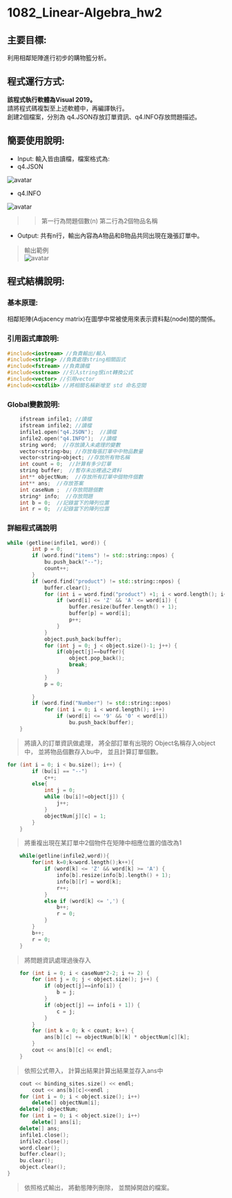 # 1082_Linear-Algebra_hw2  
## 主要目標:  
利用相鄰矩陣進行初步的購物籃分析。  

## 程式運行方式:  

**該程式執行軟體為Visual 2019。**   
請將程式碼複製至上述軟體中，再編譯執行。  
創建2個檔案，分別為 q4.JSON存放訂單資訊、q4.INFO存放問題描述。

## 簡要使用說明:  
- Input: 輸入皆由讀檔，檔案格式為: 
- q4.JSON  

![avatar](https://upload.cc/i1/2020/10/22/hEDUVd.png) 


- q4.INFO  

![avatar](https://upload.cc/i1/2020/10/22/691Muo.png) 

>> 第一行為問題個數(n) 
>> 第二行為2個物品名稱 

- Output: 共有n行，輸出內容為A物品和B物品共同出現在幾張訂單中。 
> 輸出範例  
![avatar](https://upload.cc/i1/2020/10/22/bRhEz6.png)  

## 程式結構說明:  

### 基本原理:  
相鄰矩陣(Adjacency matrix)在圖學中常被使用來表示資料點(node)間的關係。 

### 引用函式庫說明:
```cpp
#include<iostream> //負責輸出/輸入
#include<string> //負責處理string相關函式
#include<fstream> //負責讀檔
#include<sstream> //引入string恨int轉換公式
#include<vector> //引用vector
#include<cstdlib> //將相關名稱新增至 std 命名空間
```

### Global變數說明:
```cpp
  	ifstream infile1; //讀檔
	ifstream infile2; //讀檔
	infile1.open("q4.JSON");  //讀檔
	infile2.open("q4.INFO");  //讀檔
	string word;  //存放讀入未處理的變數
	vector<string>bu; //存放每張訂單中中物品數量
	vector<string>object; //存放所有物名稱
	int count = 0;	//計算有多少訂單
	string buffer;  //暫存未出裡過之資料
	int** objectNum;  //存放所有訂單中個物件個數
	int** ans;  //存放答案
	int caseNum ;  //存放問題個數
	string* info;  //存放問題
	int b = 0;  //記錄當下的陣列位置
	int r = 0;  //記錄當下的陣列位置
```
### 詳細程式碼說明

```cpp
while (getline(infile1, word)) {
		int p = 0;
		if (word.find("items") != std::string::npos) {
			bu.push_back("--");
			count++;
		}
		if (word.find("product") != std::string::npos) {
			buffer.clear();
			for (int i = word.find("product") +1; i < word.length(); i++) {			
				if (word[i] <= 'Z' && 'A' <= word[i]) {
					buffer.resize(buffer.length() + 1);
					buffer[p] = word[i];
					p++;
				}
			}	
			object.push_back(buffer);		
			for (int j = 0; j < object.size()-1; j++) {	
				if(object[j]==buffer){
					object.pop_back();
					break;
				}
			}						
			p = 0;
						
		}
		if (word.find("Number") != std::string::npos) 
			for (int i = 0; i < word.length(); i++) 
				if (word[i] <= '9' && '0' < word[i]) 
					bu.push_back(buffer);	
	}
```
> 將讀入的訂單資訊做處理，
> 將全部訂單有出現的 Object名稱存入object中，
> 並將物品個數存入bu中，
> 並且計算訂單個數。

```cpp
for (int i = 0; i < bu.size(); i++) {
		if (bu[i] == "--")
			c++;
		else{
			int j = 0;
			while (bu[i]!=object[j]) {
				j++;
			}
			objectNum[j][c] = 1;
		}
	}
```
> 將重複出現在某訂單中2個物件在矩陣中相應位置的值改為1
```cpp
    while(getline(infile2,word)){
		for(int k=0;k<word.length();k++){
			if (word[k] <= 'Z' && word[k] >= 'A') {
				info[b].resize(info[b].length() + 1);
				info[b][r] = word[k];
				r++;
			}
			else if (word[k] <= ',') {
				b++;
				r = 0;
			}
		}
		b++;
		r = 0;
	}
```
> 將問題資訊處理過後存入
```cpp
	for (int i = 0; i < caseNum*2-2; i += 2) {
		for (int j = 0; j < object.size(); j++) {
			if (object[j]==info[i]) {
				b = j;
			}
			if (object[j] == info[i + 1]) {				
				c = j;
			}
		}
		for (int k = 0; k < count; k++) {
   			ans[b][c] += objectNum[b][k] * objectNum[c][k];
		}
		cout << ans[b][c] << endl;
	}
```
> 依照公式帶入，
> 計算出結果計算出結果並存入ans中

```cpp
	cout << binding_sites.size() << endl;
		cout << ans[b][c]<<endl ;
	for (int i = 0; i < object.size(); i++)
		delete[] objectNum[i];
	delete[] objectNum;
	for (int i = 0; i < object.size(); i++)
		delete[] ans[i];
	delete[] ans;
	infile1.close();
	infile2.close();
	word.clear();
	buffer.clear();
	bu.clear();
	object.clear();
}
```
> 依照格式輸出，
> 將動態陣列刪除，
> 並關掉開啟的檔案。
